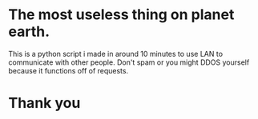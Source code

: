 # The most useless thing on planet earth.
This is a python script i made in around 10 minutes to use LAN to communicate with other people. Don't spam or you might DDOS yourself because it functions off of requests.

# Thank you
